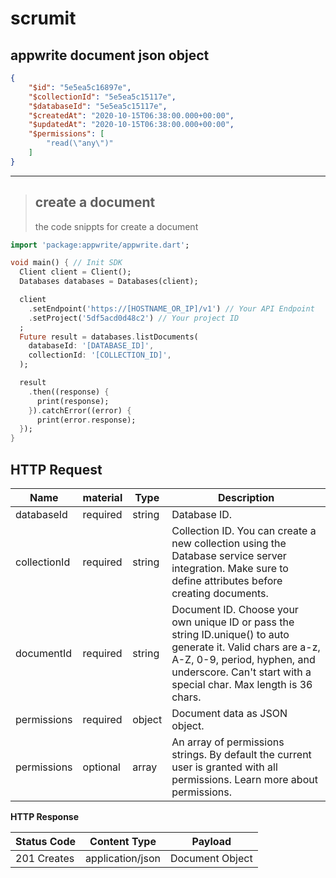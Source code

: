 # scrumit
appwrite document json object
---
````  json 
{
    "$id": "5e5ea5c16897e",
    "$collectionId": "5e5ea5c15117e",
    "$databaseId": "5e5ea5c15117e",
    "$createdAt": "2020-10-15T06:38:00.000+00:00",
    "$updatedAt": "2020-10-15T06:38:00.000+00:00",
    "$permissions": [
        "read(\"any\")"
    ]
} 
````
---
>## **create a document**
>
>the code snippts for create a document
```dart
import 'package:appwrite/appwrite.dart';

void main() { // Init SDK
  Client client = Client();
  Databases databases = Databases(client);

  client
    .setEndpoint('https://[HOSTNAME_OR_IP]/v1') // Your API Endpoint
    .setProject('5df5acd0d48c2') // Your project ID
  ;
  Future result = databases.listDocuments(
    databaseId: '[DATABASE_ID]',
    collectionId: '[COLLECTION_ID]',
  );

  result
    .then((response) {
      print(response);
    }).catchError((error) {
      print(error.response);
  });
}
```
## HTTP Request

|Name | material     |     Type       | Description  |
|---- | ------------ | ---------------| ------------ |
|databaseId   | required   | string | Database ID.   |
|collectionId | required   | string | Collection ID. You can create a new collection using the Database service server integration. Make sure to define attributes before creating documents. |
|documentId   | required   | string | Document ID. Choose your own unique ID or pass the string ID.unique() to auto generate it. Valid chars are a-z, A-Z, 0-9, period, hyphen, and underscore. Can't start with a special char. Max length is 36 chars.|
|permissions|required|object|Document data as JSON object.|
|permissions  |   optional | array  |  An array of permissions strings. By default the current user is granted with all permissions. Learn more about permissions.| 


 **HTTP Response**

| Status Code |	  Content Type |  Payload |
|-----------|---------|----------|
| 201 Creates   |  application/json	    | Document Object |